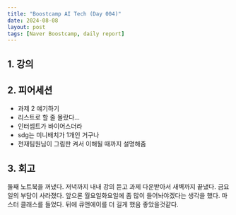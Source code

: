 ```yaml
---
title: "Boostcamp AI Tech (Day 004)"
date: 2024-08-08
layout: post
tags: [Naver Boostcamp, daily report]
---
```

## 1. 강의


## 2. 피어세션
- 과제 2 얘기하기
- 리스트로 할 줄 몰랐다…
- 인터셉트가 바이어스더라
- sdg는 미니배치가 1개인 거구나
-  천재팀원님이 그림판 켜서 이해될 때까지 설명해줌


## 3. 회고
둘째 노트북을 꺼냈다. 저녁까지 내내 강의 듣고 과제 다운받아서 새벽까지 끝냈다. 금요일의 부담이 사라졌다. 앞으론 월요일화요일에 좀 많이 들어놔야겠다는 생각을 했다. 마스터 클래스를 들었다. 뒤에 큐앤에이를 더 길게 했음 좋았을것같다.